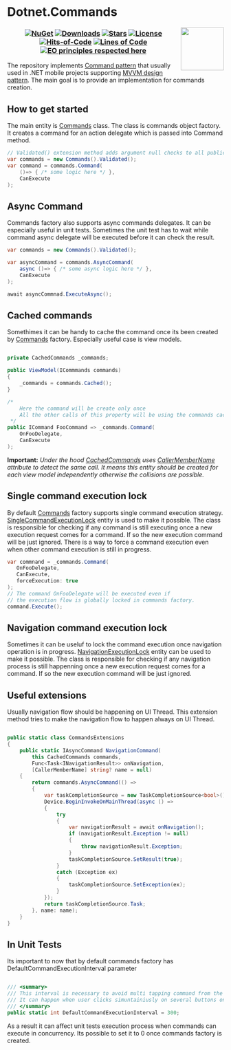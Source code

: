 # Dotnet.Commands

<img align="right" width="100px" src="https://avatars.githubusercontent.com/u/46710314?v=4" />

<h3 align="center">
   
  [![NuGet](https://img.shields.io/nuget/v/Elegant.Dotnet.Commands.svg)](https://www.nuget.org/packages/Elegant.Dotnet.Commands/) 
  [![Downloads](https://img.shields.io/nuget/dt/Elegant.Dotnet.Commands.svg)](https://www.nuget.org/Elegant.Dotnet.Commands/)
  [![Stars](https://img.shields.io/github/stars/DenisZhukovski/Elegant.Dotnet.Commands?color=brightgreen)](https://github.com/DenisZhukovski/Elegant.Dotnet.Commands/stargazers) 
  [![License](https://img.shields.io/badge/license-MIT-blue.svg)](LICENSE.md) 
  [![Hits-of-Code](https://hitsofcode.com/github/DenisZhukovski/Elegant.Dotnet.Commands/)](https://hitsofcode.com/github/DenisZhukovski/Elegant.Dotnet.Commands/view)
  [![Lines of Code](https://sonarcloud.io/api/project_badges/measure?project=DenisZhukovski_Dotnet.Commands&metric=ncloc)](https://sonarcloud.io/summary/new_code?id=DenisZhukovski_Dotnet.Commands)
  [![EO principles respected here](https://www.elegantobjects.org/badge.svg)](https://www.elegantobjects.org)
</h3>

The repository implements [Command pattern](https://en.wikipedia.org/wiki/Command_pattern) that usually used in .NET mobile projects supporting [MVVM design pattern](https://en.wikipedia.org/wiki/Model–view–viewmodel). The main goal is to provide an implementation for commands creation.

## How to get started

The main entity is [Commands](https://github.com/DenisZhukovski/Dotnet.Commands/blob/main/src/Commands.cs) class. The class is commands object factory. It creates a command for an action delegate which is passed into Command method.

```cs
// Validated() extension method adds argument null checks to all public methods
var commands = new Commands().Validated();
var command = commands.Command(
    ()=> { /* some logic here */ }, 
    CanExecute
);

```

## Async Command

Commands factory also supports async commands delegates. It can be especially useful in unit tests. Sometimes the unit test has to wait while command async delegate will be executed before it can check the result.

```cs
var commands = new Commands().Validated();

var asyncCommand = commands.AsyncCommand(
    async ()=> { /* some async logic here */ }, 
    CanExecute
);

await asyncCommnad.ExecuteAsync();

```

## Cached commands

Somethimes it can be handy to cache the command once its been created by [Commands](https://github.com/DenisZhukovski/Dotnet.Commands/blob/main/src/Commands.cs) factory. Especially useful case is view models.

```cs

private CachedCommands _commands;

public ViewModel(ICommmands commands)
{
    _commands = commands.Cached();
}

/* 
    Here the command will be create only once
    All the other calls of this property will be using the commands cache.
 */
public ICommand FooCommand => _commands.Command(
    OnFooDelegate, 
    CanExecute
);

```

**Important:** _Under the hood [CachedCommands](https://github.com/DenisZhukovski/Elegant.Dotnet.Commands/blob/main/src/Commands/CachedCommands.cs) uses [CallerMemberName](https://docs.microsoft.com/en-us/dotnet/api/system.runtime.compilerservices.callermembernameattribute?view=net-6.0) attribute to detect the same call. It means this entity should be created for each view model independently otherwise the collisions are possible._

## Single command execution lock

 By default [Commands](https://github.com/DenisZhukovski/Dotnet.Commands/blob/main/src/Commands.cs) factory supports single command execution strategy. [SingleCommandExecutionLock](https://github.com/DenisZhukovski/Dotnet.Commands/blob/main/src/Locks/SingleCommandExecutionLock.cs) entity is used to make it possible. The class is responsible for checking if any command is still executing once a new execution request comes for a command. If so the new execution command will be just ignored.
 There is a way to force a command execution even when other command execution is still in progress.

 ```cs
var commnand = _commands.Command(
    OnFooDelegate, 
    CanExecute,
    forceExecution: true
);
// The command OnFooDelegate will be executed even if
// the execution flow is globally locked in commands factory.
command.Execute();

```

## Navigation command execution lock

 Sometimes it can be useluf to lock the command execution once navigation operation is in progress. [NavigationExecutionLock](https://github.com/DenisZhukovski/Dotnet.Commands/blob/main/src/Locks/NavigationExecutionLock.cs) entity can be used to make it possible. The class is responsible for checking if any navigation process is still happenning once a new execution request comes for a command. If so the new execution command will be just ignored.

## Useful extensions

Usually navigation flow should be happening on UI Thread. This extension method tries to make the navigation flow to happen always on UI Thread.

```cs

public static class CommandsExtensions
{
    public static IAsyncCommand NavigationCommand(
        this CachedCommands commands,
        Func<Task<INavigationResult>> onNavigation,
        [CallerMemberName] string? name = null)
    {
        return commands.AsyncCommand(() =>
        {
            var taskCompletionSource = new TaskCompletionSource<bool>();
            Device.BeginInvokeOnMainThread(async () =>
            {
                try
                {
                    var navigationResult = await onNavigation();
                    if (navigationResult.Exception != null)
                    {
                        throw navigationResult.Exception;
                    }
                    taskCompletionSource.SetResult(true);
                }
                catch (Exception ex)
                {
                    taskCompletionSource.SetException(ex);
                }
            });
            return taskCompletionSource.Task;
        }, name: name);
    }
}

```

## In Unit Tests

Its important to now that by default commands factory has DefaultCommandExecutionInterval parameter

```cs

/// <summary>
/// This interval is necessary to avoid multi tapping command from the user
/// It can happen when user clicks simuntainiusly on several buttons on the screen
/// </summary>
public static int DefaultCommandExecutionInterval = 300;

```

As a result it can affect unit tests execution process when commands can execute in concurrency. Its possible to set it to 0 once commands factory is created.
